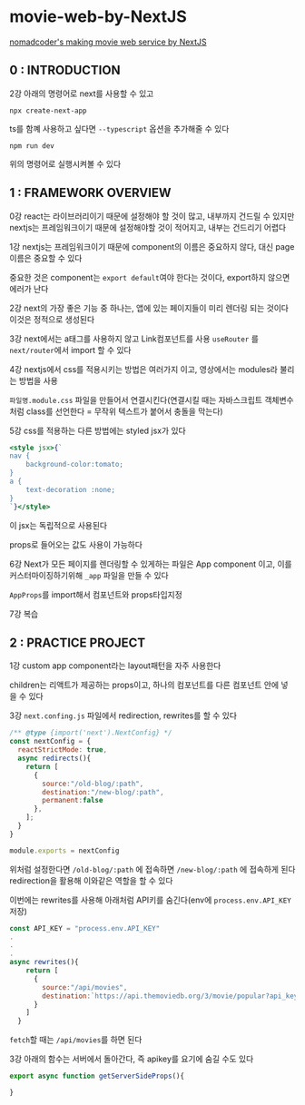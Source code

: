 # movie-web-by-NextJS
[nomadcoder's making movie web service by NextJS](https://nomadcoders.co/nextjs-fundamentals)


## 0 : INTRODUCTION
2강
아래의 명령어로 next를 사용할 수 있고
```terminal
npx create-next-app
```
ts를 함꼐 사용하고 싶다면 `--typescript` 옵션을 추가해줄 수 있다

```
npm run dev
```
위의 명령어로 실행시켜볼 수 있다

## 1 : FRAMEWORK OVERVIEW
0강
react는 라이브러리이기 때문에 설정해야 할 것이 많고, 내부까지 건드릴 수 있지만
nextjs는 프레임워크이기 때문에 설정해야할 것이 적어지고, 내부는 건드리기 어렵다

1강 
nextjs는 프레임워크이기 때문에 component의 이름은 중요하지 않다, 대신 page이름은 중요할 수 있다

중요한 것은 component는 `export default`여야 한다는 것이다, export하지 않으면 에러가 난다

2강
next의 가장 좋은 기능 중 하나는, 앱에 있는 페이지들이 미리 렌더링 되는 것이다
이것은 정적으로 생성된다

3강
next에서는 a태그를 사용하지 않고 Link컴포넌트를 사용
`useRouter` 를 `next/router`에서 import 할 수 있다

4강
nextjs에서 css를 적용시키는 방법은 여러가지 이고, 영상에서는 modules라 불리는 방법을 사용

`파일명.module.css` 파일을 만들어서 연결시킨다(연결시킬 때는 자바스크립트 객체변수처럼 class를 선언한다 = 무작위 텍스트가 붙어서 충돌을 막는다)

5강
css를 적용하는 다른 방법에는 styled jsx가 있다

```jsx
<style jsx>{`
nav {
    background-color:tomato;
}
a {
    text-decoration :none;
}
`}</style>
```

이 jsx는 독립적으로 사용된다

props로 들어오는 값도 사용이 가능하다

6강
Next가 모든 페이지를 렌더링할 수 있게하는 파일은 App component 이고, 이를 커스터마이징하기위해 `_app` 파일을 만들 수 있다

`AppProps`를 import해서 컴포넌트와 props타입지정

7강
복습

## 2 : PRACTICE PROJECT
1강
custom app component라는 layout패턴을 자주 사용한다

children는 리액트가 제공하는 props이고, 하나의 컴포넌트를 다른 컴포넌트 안에 넣을 수 있다

3강
`next.confing.js` 파일에서 redirection, rewrites를 할 수 있다

```js
/** @type {import('next').NextConfig} */
const nextConfig = {
  reactStrictMode: true,
  async redirects(){
    return [
      {
        source:"/old-blog/:path",
        destination:"/new-blog/:path",
        permanent:false
      },
    ];
  }
}

module.exports = nextConfig
```
위처럼 설정한다면 `/old-blog/:path` 에 접속하면 `/new-blog/:path` 에 접속하게 된다
redirection을 활용해 이와같은 역할을 할 수 있다

이번에는 rewrites를 사용해 아래처럼 API키를 숨긴다(env에 `process.env.API_KEY`저장)
```js
const API_KEY = "process.env.API_KEY"
.
.
.
async rewrites(){ 
    return [
      {
        source:"/api/movies",
        destination:`https://api.themoviedb.org/3/movie/popular?api_key=${API_KEY}`
      }
    ]
  }
```
`fetch`할 때는 `/api/movies`를 하면 된다

3강
아래의 함수는 서버에서 돌아간다, 즉 apikey를 요기에 숨길 수도 있다
```js
export async function getServerSideProps(){

}
```